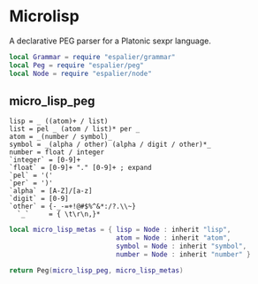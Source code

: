 # Microlisp


A declarative PEG parser for a Platonic sexpr language\.

```lua
local Grammar = require "espalier/grammar"
local Peg = require "espalier/peg"
local Node = require "espalier/node"
```


## micro\_lisp\_peg

```peg
lisp = _ ((atom)+ / list)
list = pel _ (atom / list)* per _
atom = _(number / symbol)_
symbol = _(alpha / other) (alpha / digit / other)*_
number = float / integer
`integer` = [0-9]+
`float` = [0-9]+ "." [0-9]+ ; expand
`pel` = '('
`per` = ')'
`alpha` = [A-Z]/[a-z]
`digit` = [0-9]
`other` = {-_-=+!@#$%^&*:/?.\\~}
  `_`     = { \t\r\n,}*
```

```lua
local micro_lisp_metas = { lisp = Node : inherit "lisp",
                           atom = Node : inherit "atom",
                           symbol = Node : inherit "symbol",
                           number = Node : inherit "number" }
```

```lua
return Peg(micro_lisp_peg, micro_lisp_metas)
```
